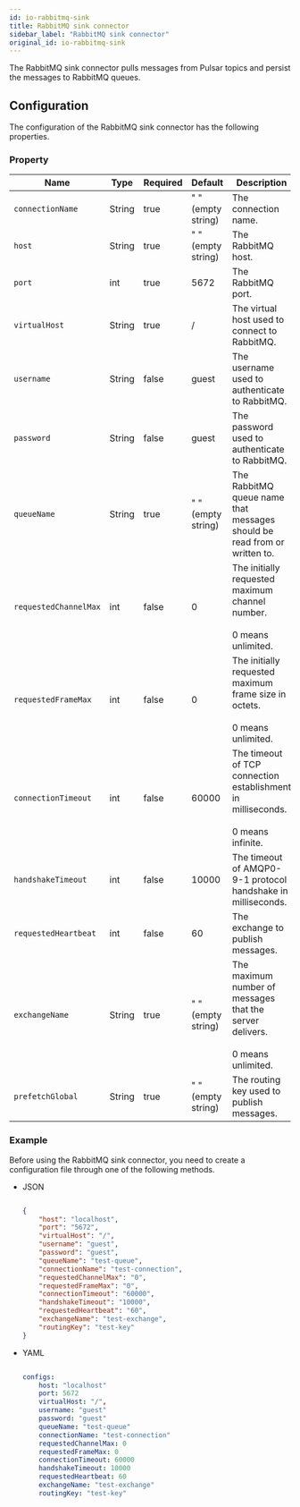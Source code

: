 ```yaml
---
id: io-rabbitmq-sink
title: RabbitMQ sink connector
sidebar_label: "RabbitMQ sink connector"
original_id: io-rabbitmq-sink
---
```


The RabbitMQ sink connector pulls messages from Pulsar topics
and persist the messages to RabbitMQ queues.


## Configuration

The configuration of the RabbitMQ sink connector has the following properties.


### Property

| Name | Type|Required | Default | Description
|------|----------|----------|---------|-------------|
| `connectionName` |String| true | " " (empty string) | The connection name. |
| `host` | String| true | " " (empty string) | The RabbitMQ host. |
| `port` | int |true | 5672 | The RabbitMQ port. |
| `virtualHost` |String|true | / | The virtual host used to connect to RabbitMQ. |
| `username` | String|false | guest | The username used to authenticate to RabbitMQ. |
| `password` | String|false | guest | The password used to authenticate to RabbitMQ. |
| `queueName` | String|true | " " (empty string) | The RabbitMQ queue name that messages should be read from or written to. |
| `requestedChannelMax` | int|false | 0 | The initially requested maximum channel number. <br /><br />0 means unlimited. |
| `requestedFrameMax` | int|false |0 | The initially requested maximum frame size in octets. <br /><br />0 means unlimited. |
| `connectionTimeout` | int|false | 60000 | The timeout of TCP connection establishment in milliseconds. <br /><br />0 means infinite. |
| `handshakeTimeout` | int|false | 10000 | The timeout of AMQP0-9-1 protocol handshake in milliseconds. |
| `requestedHeartbeat` | int|false | 60 | The exchange to publish messages. |
| `exchangeName` | String|true | " " (empty string) | The maximum number of messages that the server delivers.<br /><br /> 0 means unlimited. |
| `prefetchGlobal` |String|true | " " (empty string) |The routing key used to publish messages. |


### Example

Before using the RabbitMQ sink connector, you need to create a configuration file through one of the following methods.

* JSON

  ```json

  {
      "host": "localhost",
      "port": "5672",
      "virtualHost": "/",
      "username": "guest",
      "password": "guest",
      "queueName": "test-queue",
      "connectionName": "test-connection",
      "requestedChannelMax": "0",
      "requestedFrameMax": "0",
      "connectionTimeout": "60000",
      "handshakeTimeout": "10000",
      "requestedHeartbeat": "60",
      "exchangeName": "test-exchange",
      "routingKey": "test-key"
  }

  ```

* YAML

  ```yaml

  configs:
      host: "localhost"
      port: 5672
      virtualHost: "/",
      username: "guest"
      password: "guest"
      queueName: "test-queue"
      connectionName: "test-connection"
      requestedChannelMax: 0
      requestedFrameMax: 0
      connectionTimeout: 60000
      handshakeTimeout: 10000
      requestedHeartbeat: 60
      exchangeName: "test-exchange"
      routingKey: "test-key"

  ```

